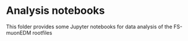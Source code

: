 # Analysis notebooks

This folder provides some Jupyter notebooks for data analysis of the FS-muonEDM rootfiles
